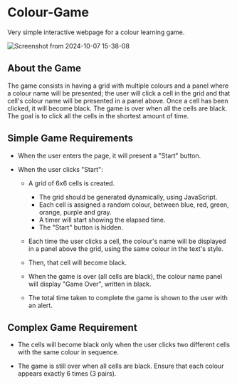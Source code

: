 # Colour-Game
Very simple interactive webpage for a colour learning game.

![Screenshot from 2024-10-07 15-38-08](https://github.com/user-attachments/assets/8c32c795-808d-4a49-91c5-2adbbaf306db)

## About the Game
The game consists in having a grid with multiple colours and a panel where a colour name will be presented; the user will click a cell in the grid and that cell's colour name will be presented in a panel above. Once a cell has been clicked, it will become black. The game is over when all the cells are black. The goal is to click all the cells in the shortest amount of time.

## Simple Game Requirements

- When the user enters the page, it will present a "Start" button.

- When the user clicks "Start":

	- A grid of 6x6 cells is created.
		
		- The grid should be generated dynamically, using JavaScript.
		- Each cell is assigned a random colour, between blue, red, green, orange, purple and gray.
		- A timer will start showing the elapsed time.
		- The "Start" button is hidden.

	- Each time the user clicks a cell, the colour's name will be displayed in a panel above the grid, using the same colour in the text's style.

	- Then, that cell will become black.

	- When the game is over (all cells are black), the colour name panel will display "Game Over", written in black.

	- The total time taken to complete the game is shown to the user with an alert.

## Complex Game Requirement

- The cells will become black only when the user clicks two different cells with the same colour in sequence.

- The game is still over when all cells are black. Ensure that each colour appears exactly 6 times (3 pairs).
